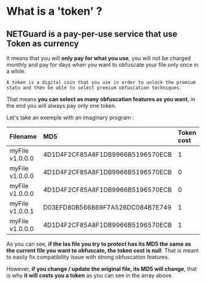 # What is a 'token' ?

## NETGuard is a pay-per-use service that use Token as currency

It means that you will **only pay for what you use**, you will not be charged monthly and pay for days when you want to obfuscate your file only once in a while.  
  
`A token is a digital coin that you use in order to unlock the premium statu and then be able to select premium obfuscation techniques.`  
  
That means **you can select as many obfuscation features as you want**, in the end you will always pay only one token. 

Let's take an exemple with an imaginary program : 

| Filename | MD5 | Token cost |
| :--- | :--- | :--- |
| myFile v1.0.0.0 | 4D1D4F2CF85A8F1DB9966B5196570ECB | 1 |
| myFile v1.0.0.0 | 4D1D4F2CF85A8F1DB9966B5196570ECB | 0 |
| myFile v1.0.0.0 | 4D1D4F2CF85A8F1DB9966B5196570ECB | 0 |
| myFile v1.0.0.1 | D03EFD80B566869F7A526DC084B7E749 | 1 |
| myFile v1.0.0.0 | 4D1D4F2CF85A8F1DB9966B5196570ECB | 1 |

As you can see, **if the las file you try to protect has its MD5 the same as the current file you want to obfuscate, the token cost is null**. That is meant to easily fix compatibility issue with strong obfuscation features.

However, **if you change / update the original file, its MD5 will change**, that is why **it will costs you a token** as you can see in the array above.

